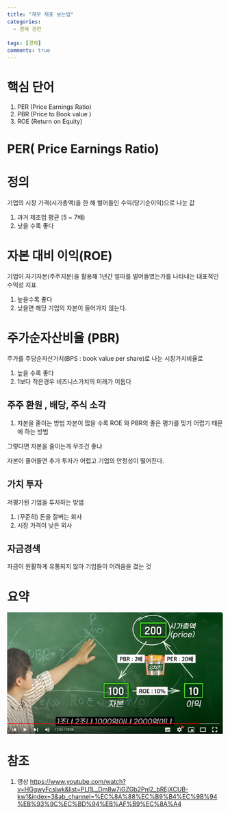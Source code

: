 ```yaml
---
title: "재무 재표 보는법"
categories:
  - 경제 관련

tags: [경제]
comments: true
---
```


# 핵심 단어
1. PER (Price Earnings Ratio)
2. PBR (Price to Book value )
3. ROE (Return on Equity)


# PER( Price Earnings Ratio)
# 정의 
기업의 시장 가격(시가총액)을 한 해 벌어들인 수익(당기순이익)으로 나눈 값
1. 과거 제조업 평균 (5 ~ 7배)
2. 낮을 수록 좋다

# 자본 대비 이익(ROE)
기업이 자기자본(주주지분)을 활용해 1년간 얼마를 벌어들였는가를 나타내는 대표적인 수익성 지표
1. 높을수록 좋다
2. 낮을면 해당 기업의 자본이 들어가지 않는다.


# 주가순자산비율 (PBR)
주가를 주당순자산가치(BPS : book value per share)로 나눈 시장가치비율로
1. 높을 수록 좋다
2. 1보다 작은경우 비즈니스가치의 미래가 어둡다


## 주주 환원 , 배당, 주식 소각
1. 자본을 줄이는 방법
 자본이 많을 수록 ROE 와 PBR의 좋은 평가를 맞기 어렵기 때문에 하는 방법

 그렇다면 자본을 줄이는게 무조건 좋냐
 
 자본이 줄어들면 추가 투자가 어렵고 기업의 안정성이 떨어진다.
 

 ## 가치 투자
  저평가된 기업을 투자하는 방법
1. (꾸준히) 돈을 잘버는 회사
2. 시장 가격이 낮은 외사



##  자금경색 
 자금이 원활하게 유통되지 않아 기업들이 어려움을 겼는 것


# 요약
![재무재표 핵심](/assets/img/%EA%B2%BD%EC%A0%9C/1.%20%EC%9E%AC%EB%AC%B4%EC%9E%AC%ED%91%9C.png)



# 참조
1. 영상
https://www.youtube.com/watch?v=HGgwyFcslwk&list=PLl1L_Dm8w7iGZGb2Pnl2_bREjXCUB-kw1&index=3&ab_channel=%EC%8A%88%EC%B9%B4%EC%9B%94%EB%93%9C%EC%BD%94%EB%AF%B9%EC%8A%A4
